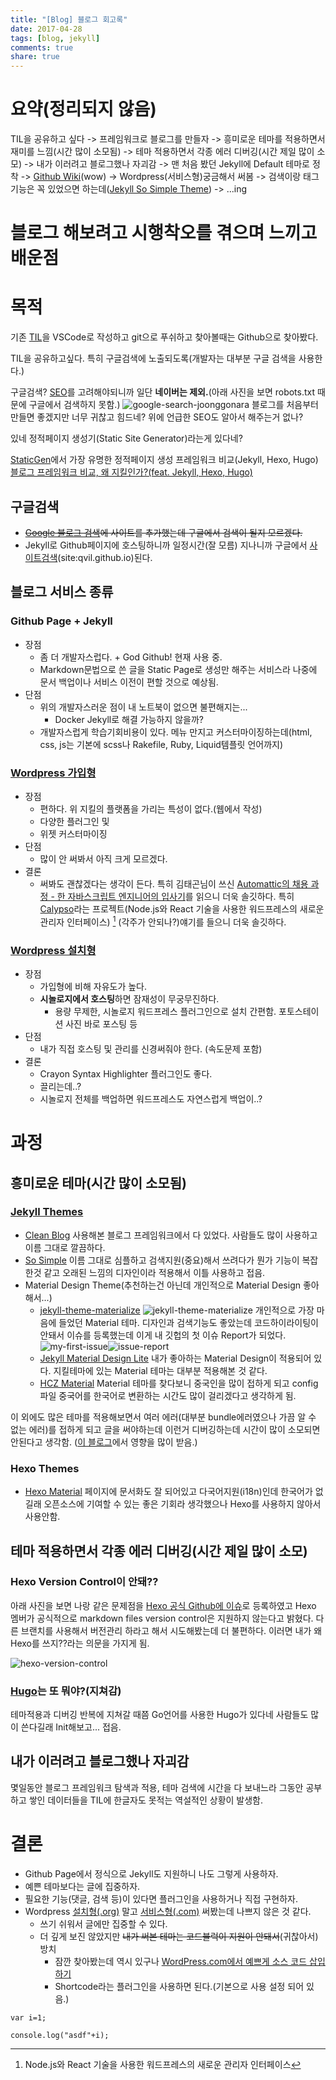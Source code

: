 ```yaml
---
title: "[Blog] 블로그 회고록"
date: 2017-04-28
tags: [blog, jekyll]
comments: true
share: true
---
```


# 요약(정리되지 않음)

TIL을 공유하고 싶다 -> 프레임워크로 블로그를 만들자 -> 흥미로운 테마를 적용하면서 재미를 느낌(시간 많이 소모됨) -> 테마 적용하면서 각종 에러 디버깅(시간 제일 많이 소모) -> 내가 이러려고 블로그했나 자괴감 -> 맨 처음 봤던 Jekyll에 Default 테마로 정착 -> [Github Wiki](https://github.com/qvil/TIL/wiki)(wow) -> Wordpress(서비스형)궁금해서 써봄 -> 검색이랑 태그기능은 꼭 있었으면 하는데([Jekyll So Simple Theme](https://github.com/mmistakes/so-simple-theme)) -> ...ing

# 블로그 해보려고 시행착오를 겪으며 느끼고 배운점

# 목적

기존 [TIL](https://github.com/qvil/til)을 VSCode로 작성하고 git으로 푸쉬하고 찾아볼때는 Github으로 찾아봤다.

TIL을 공유하고싶다. 특히 구글검색에 노출되도록(개발자는 대부분 구글 검색을 사용한다.)

구글검색? [SEO](https://ko.wikipedia.org/wiki/검색_엔진_최적화)를 고려해야되니까 일단 **네이버는 제외.**(아래 사진을 보면 robots.txt 때문에 구글에서 검색하지 못함.) ![google-search-joonggonara](/images/google-search-joonggonara.png)
블로그를 처음부터 만들면 좋겠지만 너무 귀찮고 힘드네? 위에 언급한 SEO도 알아서 해주는거 없나?

있네 정적페이지 생성기(Static Site Generator)라는게 있다네?

[StaticGen](https://www.staticgen.com)에서 가장 유명한 정적페이지 생성 프레임워크 비교(Jekyll, Hexo, Hugo)
[블로그 프레임워크 비교, 왜 지킬인가?(feat. Jekyll, Hexo, Hugo)](/jekyll/2017/04/06/why-jekyll.html)

## 구글검색

- <del>[Google 블로그 검색](http://blogsearch.google.co.kr/ping)에 사이트를 추가했는데 구글에서 검색이 될지 모르겠다.</del>
- Jekyll로 Github페이지에 호스팅하니까 일정시간(잘 모름) 지나니까 구글에서 [사이트검색](https://www.google.co.kr/search?client=safari&rls=en&q=site:qvil.github.io&ie=UTF-8&oe=UTF-8&gfe_rd=cr&ei=DIcBWcXsCOT98wfow5LYDg)(site:qvil.github.io)된다.

## 블로그 서비스 종류

### Github Page + Jekyll

- 장점
  - 좀 더 개발자스럽다. + God Github! 현재 사용 중.
  - Markdown문법으로 쓴 글을 Static Page로 생성만 해주는 서비스라 나중에 문서 백업이나 서비스 이전이 편할 것으로 예상됨.
- 단점
  - 위의 개발자스러운 점이 내 노트북이 없으면 불편해지는...
    - Docker Jekyll로 해결 가능하지 않을까?
  - 개발자스럽게 학습기회비용이 있다. 메뉴 만지고 커스터마이징하는데(html, css, js는 기본에 scss나 Rakefile, Ruby, Liquid템플릿 언어까지)

### [Wordpress 가입형][wordpress.com]

- 장점
  - 편하다. 위 지킬의 플랫폼을 가리는 특성이 없다.(웹에서 작성)
  - 다양한 플러그인 및
  - 위젯 커스터마이징
- 단점
  - 많이 안 써봐서 아직 크게 모르겠다.
- 결론
  - 써봐도 괜찮겠다는 생각이 든다. 특히 김태곤님이 쓰신 [Automattic의 채용 과정 - 한 자바스크립트 엔지니어의 입사기](https://taegon.kim/archives/5678)를 읽으니 더욱 솔깃하다. 특히 [Calypso](https://ma.tt/2015/11/dance-to-calypso/)라는 프로젝트(Node.js와 React 기술을 사용한 워드프레스의 새로운 관리자 인터페이스) [^1] (각주가 안되나?)얘기를 들으니 더욱 솔깃하다.

### [Wordpress 설치형][wordpress.org]

- 장점
  - 가입형에 비해 자유도가 높다.
  - **시놀로지에서 호스팅**하면 잠재성이 무궁무진하다.
    - 용량 무제한, 시놀로지 워드프레스 플러그인으로 설치 간편함. 포토스테이션 사진 바로 포스팅 등
- 단점
  - 내가 직접 호스팅 및 관리를 신경써줘야 한다. (속도문제 포함)
- 결론
  - Crayon Syntax Highlighter 플러그인도 좋다.
  - 끌리는데..?
  - 시놀로지 전체를 백업하면 워드프레스도 자연스럽게 백업이..?

# 과정

## 흥미로운 테마(시간 많이 소모됨)

### [Jekyll Themes](http://jekyllthemes.org)

- [Clean Blog](http://jekyllthemes.org/themes/clean-blog/) 사용해본 블로그 프레임워크에서 다 있었다. 사람들도 많이 사용하고 이름 그대로 깔끔하다.
- [So Simple](http://jekyllthemes.org/themes/so-simple/) 이름 그대로 심플하고 검색지원(중요)해서 쓰려다가 뭔가 기능이 복잡한것 같고 오래된 느낌의 디자인이라 적용해서 이틀 사용하고 접음.
- Material Design Theme(추천하는건 아닌데 개인적으로 Material Design 좋아해서...)
  - [jekyll-theme-materialize](https://github.com/KeJunMao/jekyll-theme-materialize)
    ![jekyll-theme-materialize](/images/jekyll-theme-materialize.png)
    개인적으로 가장 마음에 들었던 Material 테마. 디자인과 검색기능도 좋았는데 코드하이라이팅이 안돼서 이슈를 등록했는데 이게 내 깃헙의 첫 이슈 Report가 되었다.
    ![my-first-issue](/images/my-first-issue.png)![issue-report](/images/issue-report.png)
  - [Jekyll Material Design Lite](http://jekyllthemes.org/themes/jekyll-mdl/) 내가 좋아하는 Material Design이 적용되어 있다. 지킬테마에 있는 Material 테마는 대부분 적용해본 것 같다.
  - [HCZ Material](http://jekyllthemes.org/themes/hcz-jekyll-material/) Material 테마를 찾다보니 중국인을 많이 접하게 되고 config파일 중국어를 한국어로 변환하는 시간도 많이 걸리겠다고 생각하게 됨.

이 외에도 많은 테마를 적용해보면서 여러 에러(대부분 bundle에러였으나 가끔 알 수 없는 에러)를 접하게 되고 글을 써야하는데 이런거 디버깅하는데 시간이 많이 소모되면 안된다고 생각함. ([이 블로그](http://vjinn.github.io/environment/enjoy-jekylling/#글쓰기에만-전념)에서 영향을 많이 받음.)

### Hexo Themes

- [Hexo Material](https://material.viosey.com/en/) 페이지에 문서화도 잘 되어있고 다국어지원(i18n)인데 한국어가 없길래 오픈소스에 기여할 수 있는 좋은 기회라 생각했으나 Hexo를 사용하지 않아서 사용안함.

## 테마 적용하면서 각종 에러 디버깅(시간 제일 많이 소모)

### Hexo Version Control이 안돼??

아래 사진을 보면 나랑 같은 문제점을 [Hexo 공식 Github에 이슈](https://github.com/hexojs/hexo/issues/1701)로 등록하였고 Hexo 멤버가 공식적으로 markdown files version control은 지원하지 않는다고 밝혔다. 다른 브랜치를 사용해서 버전관리 하라고 해서 시도해봤는데 더 불편하다. 이러면 내가 왜 Hexo를 쓰지??라는 의문을 가지게 됨.

![hexo-version-control](/images/hexo-version-control.png)

### [Hugo](https://gohugo.io)는 또 뭐야?(지쳐감)

테마적용과 디버깅 반복에 지쳐갈 때쯤 Go언어를 사용한 Hugo가 있다네 사람들도 많이 쓴다길래 Init해보고... 접음.

## 내가 이러려고 블로그했나 자괴감

몇일동안 블로그 프레임워크 탐색과 적용, 테마 검색에 시간을 다 보내느라 그동안 공부하고 쌓인 데이터들을 TIL에 한글자도 못적는 역설적인 상황이 발생함.

# 결론

- Github Page에서 정식으로 Jekyll도 지원하니 나도 그렇게 사용하자.
- 예쁜 테마보다는 글에 집중하자.
- 필요한 기능(댓글, 검색 등)이 있다면 플러그인을 사용하거나 직접 구현하자.
- Wordpress [설치형(.org)][wordpress.org] 말고 [서비스형(.com)][wordpress.com] 써봤는데 나쁘지 않은 것 같다.
  - 쓰기 쉬워서 글에만 집중할 수 있다.
  - 더 깊게 보진 않았지만 <del>내가 써본 테마는 코드블럭이 지원이 안돼서</del>(귀찮아서) 방치
    - 잠깐 찾아봤는데 역시 있구나 [WordPress.com에서 예쁘게 소스 코드 삽입하기](https://kalkin7.wordpress.com/2014/05/01/posting-source-code-on-wordpress-com-blog/)
    - Shortcode라는 플러그인을 사용하면 된다.(기본으로 사용 설정 되어 있음.)

```
var i=1;

console.log("asdf"+i);
```

[wordpress.com]: https://wordpress.com
[wordpress.org]: https://wordpress.org

[^1]: Node.js와 React 기술을 사용한 워드프레스의 새로운 관리자 인터페이스

